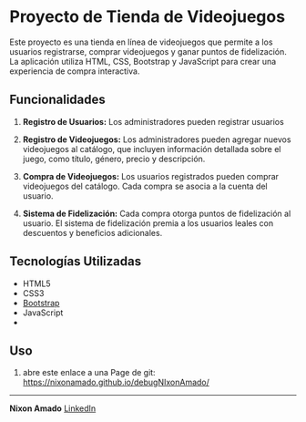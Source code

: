# Proyecto de Tienda de Videojuegos

Este proyecto es una tienda en línea de videojuegos que permite a los usuarios registrarse, comprar videojuegos y ganar puntos de fidelización. La aplicación utiliza HTML, CSS, Bootstrap y JavaScript para crear una experiencia de compra interactiva.

## Funcionalidades

1. **Registro de Usuarios:** Los administradores pueden registrar usuarios
2. **Registro de Videojuegos:** Los administradores pueden agregar nuevos videojuegos al catálogo, que incluyen información detallada sobre el juego, como título, género, precio y descripción.

4. **Compra de Videojuegos:** Los usuarios registrados pueden comprar videojuegos del catálogo. Cada compra se asocia a la cuenta del usuario.

5. **Sistema de Fidelización:** Cada compra otorga puntos de fidelización al usuario. El sistema de fidelización premia a los usuarios leales con descuentos y beneficios adicionales.

## Tecnologías Utilizadas

- HTML5
- CSS3
- [Bootstrap](https://getbootstrap.com/)
- JavaScript
- 
## Uso
1. abre este enlace a una Page de git: https://nixonamado.github.io/debugNIxonAmado/
---

**Nixon Amado**
[LinkedIn]([https://www.linkedin.com/in/nixonamadodev/) 
